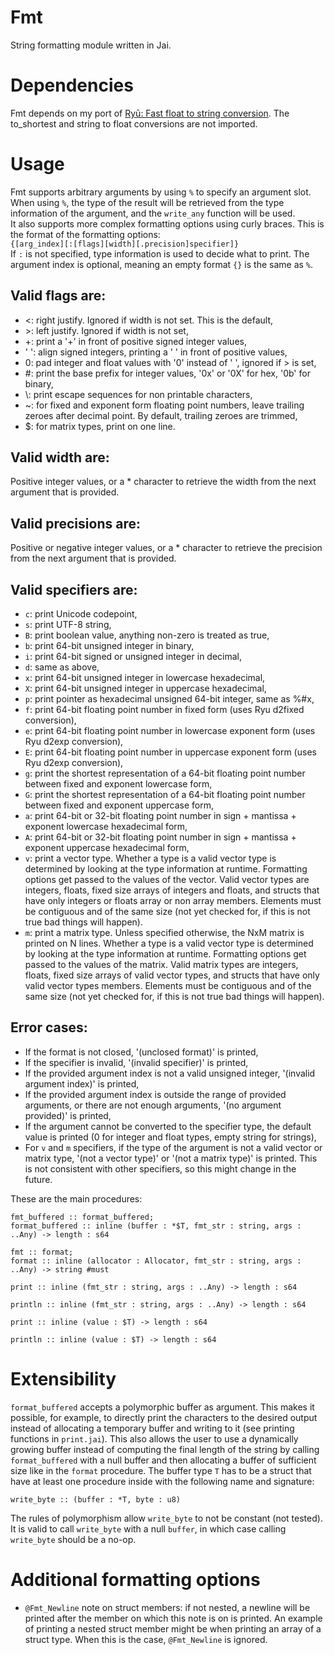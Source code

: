 # Fmt

String formatting module written in Jai.

# Dependencies
Fmt depends on my port of [Ryū: Fast float to string conversion](https://github.com/ostef/jai-ryu). The to_shortest and string to float conversions are not imported.

# Usage
Fmt supports arbitrary arguments by using `%` to specify an argument slot.
When using `%`, the type of the result will be retrieved from the type information of the argument, and the `write_any` function will be used.  
It also supports more complex formatting options using curly braces.
This is the format of the formatting options:  
`{[arg_index][:[flags][width][.precision]specifier]}`  
If `:` is not specified, type information is used to decide what to print. The argument index is optional, meaning an empty format `{}` is the same as `%`.

## Valid flags are:
* <: right justify. Ignored if width is not set. This is the default,
* \>: left justify. Ignored if width is not set,
* +: print a '+' in front of positive signed integer values,
* ' ': align signed integers, printing a ' ' in front of positive values,
* 0: pad integer and float values with '0' instead of ' ', ignored if > is set,
* #: print the base prefix for integer values, '0x' or '0X' for hex, '0b' for binary,
* \\: print escape sequences for non printable characters,
* ~: for fixed and exponent form floating point numbers, leave trailing zeroes after decimal point. By default, trailing zeroes are trimmed,
* $: for matrix types, print on one line.

## Valid width are:
Positive integer values, or a * character to retrieve the width from the next argument that is provided.

## Valid precisions are:
Positive or negative integer values, or a * character to retrieve the precision from the next argument that is provided.

## Valid specifiers are:
* `c`: print Unicode codepoint,
* `s`: print UTF-8 string,
* `B`: print boolean value, anything non-zero is treated as true,
* `b`: print 64-bit unsigned integer in binary,
* `i`: print 64-bit signed or unsigned integer in decimal,
* `d`: same as above,
* `x`: print 64-bit unsigned integer in lowercase hexadecimal,
* `X`: print 64-bit unsigned integer in uppercase hexadecimal,
* `p`: print pointer as hexadecimal unsigned 64-bit integer, same as %#x,
* `f`: print 64-bit floating point number in fixed form (uses Ryu d2fixed conversion),
* `e`: print 64-bit floating point number in lowercase exponent form (uses Ryu d2exp conversion),
* `E`: print 64-bit floating point number in uppercase exponent form (uses Ryu d2exp conversion),
* `g`: print the shortest representation of a 64-bit floating point number between fixed and exponent lowercase form,
* `G`: print the shortest representation of a 64-bit floating point number between fixed and exponent uppercase form,
* `a`: print 64-bit or 32-bit floating point number in sign + mantissa + exponent lowercase hexadecimal form,
* `A`: print 64-bit or 32-bit floating point number in sign + mantissa + exponent uppercase hexadecimal form,
* `v`: print a vector type. Whether a type is a valid vector type is determined by looking at the type information at runtime.
Formatting options get passed to the values of the vector.
Valid vector types are integers, floats, fixed size arrays of integers and floats, and structs that have only integers or floats array or non array members. Elements must be contiguous and of the same size (not yet checked for, if this is not true bad things will happen).
* `m`: print a matrix type. Unless specified otherwise, the NxM matrix is printed on N lines. Whether a type is a valid vector type is determined by looking at the type information at runtime.
Formatting options get passed to the values of the matrix.
Valid matrix types are integers, floats, fixed size arrays of valid vector types, and structs that have only valid vector types members. Elements must be contiguous and of the same size (not yet checked for, if this is not true bad things will happen).

## Error cases:
* If the format is not closed, '(unclosed format)' is printed,
* If the specifier is invalid, '(invalid specifier)' is printed,
* If the provided argument index is not a valid unsigned integer, '(invalid argument index)' is printed,
* If the provided argument index is outside the range of provided arguments, or there are not enough arguments, '(no argument provided)' is printed,
* If the argument cannot be converted to the specifier type, the default value is printed (0 for integer and float types, empty string for strings),
* For `v` and `m` specifiers, if the type of the argument is not a valid vector or matrix type, '(not a vector type)' or '(not a matrix type)' is printed. This is not consistent with other specifiers, so this might change in the future.

These are the main procedures:
```jai
fmt_buffered :: format_buffered;
format_buffered :: inline (buffer : *$T, fmt_str : string, args : ..Any) -> length : s64
```
```jai
fmt :: format;
format :: inline (allocator : Allocator, fmt_str : string, args : ..Any) -> string #must
```
```jai
print :: inline (fmt_str : string, args : ..Any) -> length : s64
```
```jai
println :: inline (fmt_str : string, args : ..Any) -> length : s64
```
```jai
print :: inline (value : $T) -> length : s64
```
```jai
println :: inline (value : $T) -> length : s64
```

# Extensibility
`format_buffered` accepts a polymorphic buffer as argument.
This makes it possible, for example, to directly print the characters to the desired output instead of allocating a temporary buffer and writing to it (see printing functions in `print.jai`).
This also allows the user to use a dynamically growing buffer instead of computing the final length of the string by calling `format_buffered` with a null buffer and then allocating a buffer of sufficient size like in the `format` procedure.
The buffer type `T` has to be a struct that have at least one procedure inside with the following name and signature:
```jai
write_byte :: (buffer : *T, byte : u8)
```
The rules of polymorphism allow `write_byte` to not be constant (not tested).  
It is valid to call `write_byte` with a null `buffer`, in which case calling `write_byte` should be a no-op.

# Additional formatting options
* `@Fmt_Newline` note on struct members: if not nested, a newline will be printed after the member on which this note is on is printed.
An example of printing a nested struct member might be when printing an array of a struct type. When this is the case, `@Fmt_Newline` is ignored.
